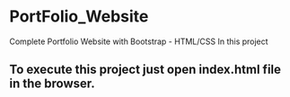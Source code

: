 # PortFolio_Website

Complete Portfolio Website with Bootstrap - HTML/CSS In this project

## To execute this project just open index.html file in the browser.
